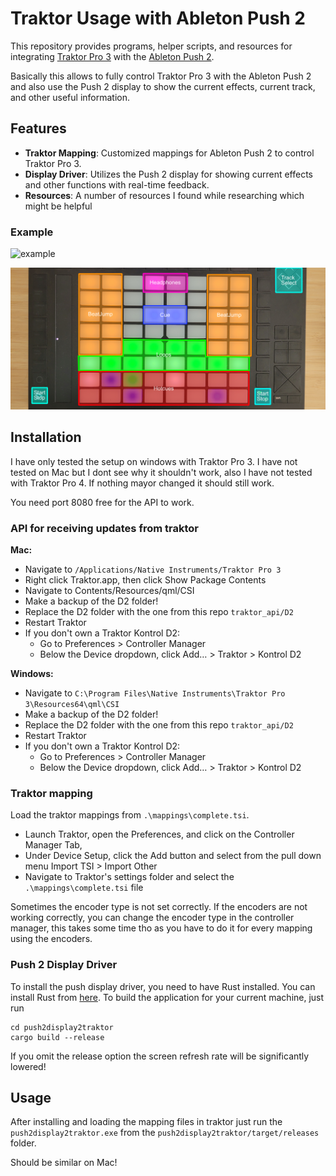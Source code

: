 # Traktor Usage with Ableton Push 2

This repository provides programs, helper scripts, and resources for integrating [Traktor Pro 3](https://www.native-instruments.com/en/products/traktor/dj-software/traktor-pro-3/) with the [Ableton Push 2](https://www.ableton.com/en/push/).

Basically this allows to fully control Traktor Pro 3 with the Ableton Push 2 and also use the Push 2 display to show the current effects, current track, and other useful information.

## Features

- **Traktor Mapping**: Customized mappings for Ableton Push 2 to control Traktor Pro 3.
- **Display Driver**: Utilizes the Push 2 display for showing current effects and other functions with real-time feedback.
- **Resources**: A number of resources I found while researching which might be helpful

### Example

![example](./images/example.gif)

![mapping](./images/mapping.png)

## Installation

I have only tested the setup on windows with Traktor Pro 3. I have not tested on Mac but I dont see why it shouldn't work, also I have not tested with Traktor Pro 4. If nothing mayor changed it should still work.

You need port 8080 free for the API to work.

### API for receiving updates from traktor

**Mac:**

  - Navigate to `/Applications/Native Instruments/Traktor Pro 3`
  - Right click Traktor.app, then click Show Package Contents
  - Navigate to Contents/Resources/qml/CSI
  - Make a backup of the D2 folder!
  - Replace the D2 folder with the one from this repo `traktor_api/D2`
  - Restart Traktor
  - If you don't own a Traktor Kontrol D2:
    - Go to Preferences > Controller Manager
    - Below the Device dropdown, click Add… > Traktor > Kontrol D2

**Windows:**

  - Navigate to `C:\Program Files\Native Instruments\Traktor Pro 3\Resources64\qml\CSI`
  - Make a backup of the D2 folder!
  - Replace the D2 folder with the one from this repo `traktor_api/D2`
  - Restart Traktor
  - If you don't own a Traktor Kontrol D2:
    - Go to Preferences > Controller Manager
    - Below the Device dropdown, click Add… > Traktor > Kontrol D2


### Traktor mapping

Load the traktor mappings from `.\mappings\complete.tsi`.

- Launch Traktor, open the Preferences, and click on the Controller Manager Tab,
- Under Device Setup, click the Add button and select from the pull down menu Import TSI > Import Other
- Navigate to Traktor's settings folder and select the `.\mappings\complete.tsi` file 


Sometimes the encoder type is not set correctly. If the encoders are not working correctly, you can change the encoder type in the controller manager, this takes some time tho as you have to do it for every mapping using the encoders.


### Push 2 Display Driver

To install the push display driver, you need to have Rust installed. You can install Rust from [here](https://www.rust-lang.org/tools/install). To build the application for your current machine, just run

```
cd push2display2traktor
cargo build --release
```

If you omit the release option the screen refresh rate will be significantly lowered! 


## Usage

After installing and loading the mapping files in traktor just run the `push2display2traktor.exe` from the `push2display2traktor/target/releases` folder.

Should be similar on Mac!


